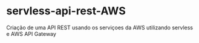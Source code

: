 # servless-api-rest-AWS

Criação de uma API REST usando os serviçoes da AWS
utilizando servless e AWS API Gateway
